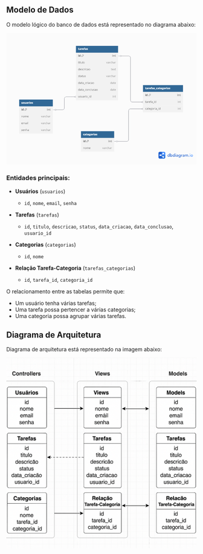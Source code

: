 ## Modelo de Dados

O modelo lógico do banco de dados está representado no diagrama abaixo:

![Modelo do Banco de Dados](modelo-banco.png)

### Entidades principais:

- **Usuários** (`usuarios`)

  - `id`, `nome`, `email`, `senha`

- **Tarefas** (`tarefas`)

  - `id`, `titulo`, `descricao`, `status`, `data_criacao`, `data_conclusao`, `usuario_id`

- **Categorias** (`categorias`)

  - `id`, `nome`

- **Relação Tarefa-Categoria** (`tarefas_categorias`)
  - `id`, `tarefa_id`, `categoria_id`

O relacionamento entre as tabelas permite que:

- Um usuário tenha várias tarefas;
- Uma tarefa possa pertencer a várias categorias;
- Uma categoria possa agrupar várias tarefas.


## Diagrama de Arquitetura

Diagrama de arquitetura está representado na imagem abaixo:

![alt text](<diagrama de arquitetura.png>)